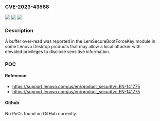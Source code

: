 ### [CVE-2023-43568](https://cve.mitre.org/cgi-bin/cvename.cgi?name=CVE-2023-43568)
![](https://img.shields.io/static/v1?label=Product&message=Desktop%20BIOS&color=blue)
![](https://img.shields.io/static/v1?label=Version&message=%3D%20various%20&color=brighgreen)
![](https://img.shields.io/static/v1?label=Vulnerability&message=CWE-126&color=brighgreen)

### Description

A buffer over-read was reported in the LemSecureBootForceKey module in some Lenovo Desktop products that may allow a local attacker with elevated privileges to disclose sensitive information.

### POC

#### Reference
- https://support.lenovo.com/us/en/product_security/LEN-141775
- https://support.lenovo.com/us/en/product_security/LEN-141775

#### Github
No PoCs found on GitHub currently.

